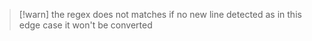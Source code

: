 > [!warn]
> the regex does not matches if no new line detected
> as in this edge case
> it won't be converted
